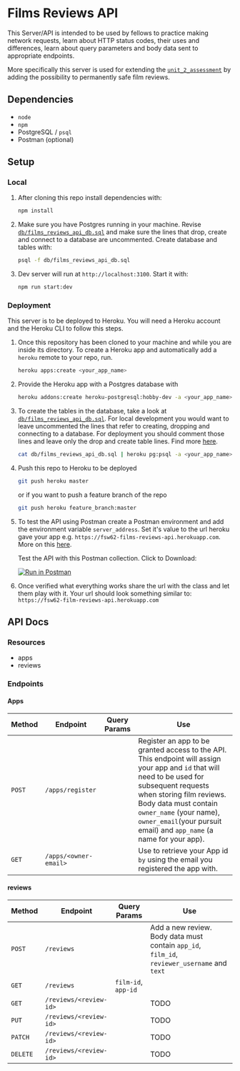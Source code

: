 # Films Reviews API
This Server/API is intended to be used by fellows to practice making network requests, learn about HTTP status codes, their uses and differences, learn about query parameters and body data sent to appropriate endpoints. 

More specifically this server is used for extending the [`unit_2_assessment`](https://github.com/joinpursuit/unit_2_assessment) by adding the possibility to permanently safe film reviews.

## Dependencies
  * `node`
  * `npm`
  * PostgreSQL / `psql`
  * Postman (optional)

## Setup

### Local

1. After cloning this repo install dependencies with:

    ```sh
    npm install
    ```

2. Make sure you have Postgres running in your machine. Revise [`db/films_reviews_api_db.sql`](db/films_reviews_api_db.sql)
and make sure the lines that drop, create and connect to a database are uncommented. Create database and 
tables with:

    ```sh
    psql -f db/films_reviews_api_db.sql
    ```
3. Dev server will run at `http://localhost:3100`. Start it with:

    ```sh
    npm run start:dev
    ```

### Deployment
This server is to be deployed to Heroku. You will need a Heroku account and the Heroku
CLI to follow this steps.

1. Once this repository has been cloned to your machine and while you are inside its
directory. To create a Heroku app and automatically add a `heroku` remote to your repo, run. 
    ```sh
    heroku apps:create <your_app_name>
    ```

2. Provide the Heroku app with a Postgres database with
    ```sh
    heroku addons:create heroku-postgresql:hobby-dev -a <your_app_name>
    ```

3. To create the tables in the database, take a look at [`db/films_reviews_api_db.sql`](db/films_reviews_api_db.sql). For local development you would want to leave uncommented the lines that refer to creating, dropping and connecting to a database. For deployment you should comment those lines and leave only the drop and create table lines. Find more [here](https://devcenter.heroku.com/articles/heroku-postgresql).
    ```sh
    cat db/films_reviews_api_db.sql | heroku pg:psql -a <your_app_name>
    ```

4. Push this repo to Heroku to be deployed
    ```sh
    git push heroku master 
    ```
    or if you want to push a feature branch of the repo
    ```sh
    git push heroku feature_branch:master
    ```
5. To test the API using Postman create a Postman environment and add the environment variable `server_address`. Set it's value to the url heroku gave your app e.g. `https://fsw62-films-reviews-api.herokuapp.com`. More on this [here](https://learning.getpostman.com/docs/postman/environments_and_globals/intro_to_environments_and_globals/).

    Test the API with this Postman collection. Click to Download: 
    
    [![Run in Postman](https://run.pstmn.io/button.svg)](TODO) 

6. Once verified what everything works share the url with the class and let them play with it. Your url should look something similar to: `https://fsw62-film-reviews-api.herokuapp.com`

## API Docs

### Resources
* apps
* reviews

### Endpoints

#### Apps
| Method | Endpoint                 | Query Params          | Use                             | 
|--------|--------------------------|-----------------------|---------------------------------|
| `POST` | `/apps/register`         || Register an app to be granted access to the API. This endpoint will assign your app and `id` that will need to be used for subsequent requests when storing film reviews. Body data must contain `owner_name` (your name), `owner_email`(your pursuit email) and `app_name` (a name for your app).
| `GET`  | `/apps/<owner-email>`    || Use to retrieve your App id `by` using the email you registered the app with.

#### reviews
| Method   | Endpoint           | Query Params          | Use                             | 
|----------|--------------------|-----------------------|---------------------------------|
| `POST`   | `/reviews`         || Add a new review. Body data must contain `app_id`, `film_id`, `reviewer_username` and `text`
| `GET`    | `/reviews`         | `film-id`, `app-id`
| `GET`    | `/reviews/<review-id>` || TODO
| `PUT`    | `/reviews/<review-id>` || TODO
| `PATCH`  | `/reviews/<review-id>` || TODO
| `DELETE` | `/reviews/<review-id>` || TODO
